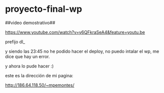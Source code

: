 # proyecto-final-wp

##video demostrativo##

https://www.youtube.com/watch?v=y6QFkraSeA4&feature=youtu.be


prefijo dl_

y siendo las 23:45 no he podido hacer el deploy, no puedo intalar el wp, me dice que hay un error.


y ahora lo pude hacer :)

este es la dirección de mi pagina:

http://186.64.118.50/~mpemontes/
